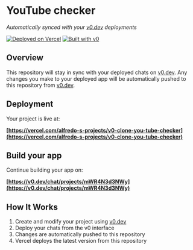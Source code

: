 # YouTube checker

*Automatically synced with your [v0.dev](https://v0.dev) deployments*

[![Deployed on Vercel](https://img.shields.io/badge/Deployed%20on-Vercel-black?style=for-the-badge&logo=vercel)](https://vercel.com/alfredo-s-projects/v0-clone-you-tube-checker)
[![Built with v0](https://img.shields.io/badge/Built%20with-v0.dev-black?style=for-the-badge)](https://v0.dev/chat/projects/mWR4N3d3NWy)

## Overview

This repository will stay in sync with your deployed chats on [v0.dev](https://v0.dev).
Any changes you make to your deployed app will be automatically pushed to this repository from [v0.dev](https://v0.dev).

## Deployment

Your project is live at:

**[https://vercel.com/alfredo-s-projects/v0-clone-you-tube-checker](https://vercel.com/alfredo-s-projects/v0-clone-you-tube-checker)**

## Build your app

Continue building your app on:

**[https://v0.dev/chat/projects/mWR4N3d3NWy](https://v0.dev/chat/projects/mWR4N3d3NWy)**

## How It Works

1. Create and modify your project using [v0.dev](https://v0.dev)
2. Deploy your chats from the v0 interface
3. Changes are automatically pushed to this repository
4. Vercel deploys the latest version from this repository